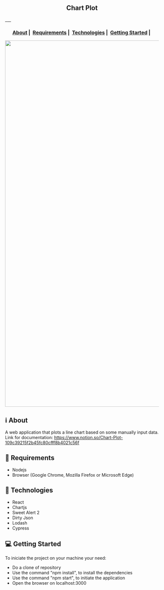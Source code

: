 <h2 align="center">Chart Plot</h2>
___


<h3 align="center">
  <a href="#information_source-about">About</a>&nbsp;|&nbsp;
  <a href="#seedling-requirements">Requirements</a>&nbsp;|&nbsp;
  <a href="#rocket-technologies">Technologies</a>&nbsp;|&nbsp;
  <a href="#rocket-getting-start">Getting Started</a>&nbsp;|&nbsp;
</h3>

<img src="https://i.ibb.co/NTBcqgv/Screenshot-50.png" width="1200">

## :information_source: About

A web application that plots a line chart based on some manually input data. </br>
Link for documentation: <a href="http://example.com" target="_blank">https://www.notion.so/Chart-Plot-109c39215f2b45fc80cfff8b4021c56f</a>

## :seedling: Requirements

- Nodejs
- Browser (Google Chrome, Mozilla Firefox or Microsoft Edge)

## :rocket: Technologies

- React
- Chartjs
- Sweet Alert 2
- Dirty Json
- Lodash
- Cypress

## :computer: Getting Started

To iniciate the project on your machine your need: 
- Do a clone of repository
- Use the command "npm install", to install the dependencies
- Use the command "npm start", to initiate the application
- Open the browser on localhost:3000

